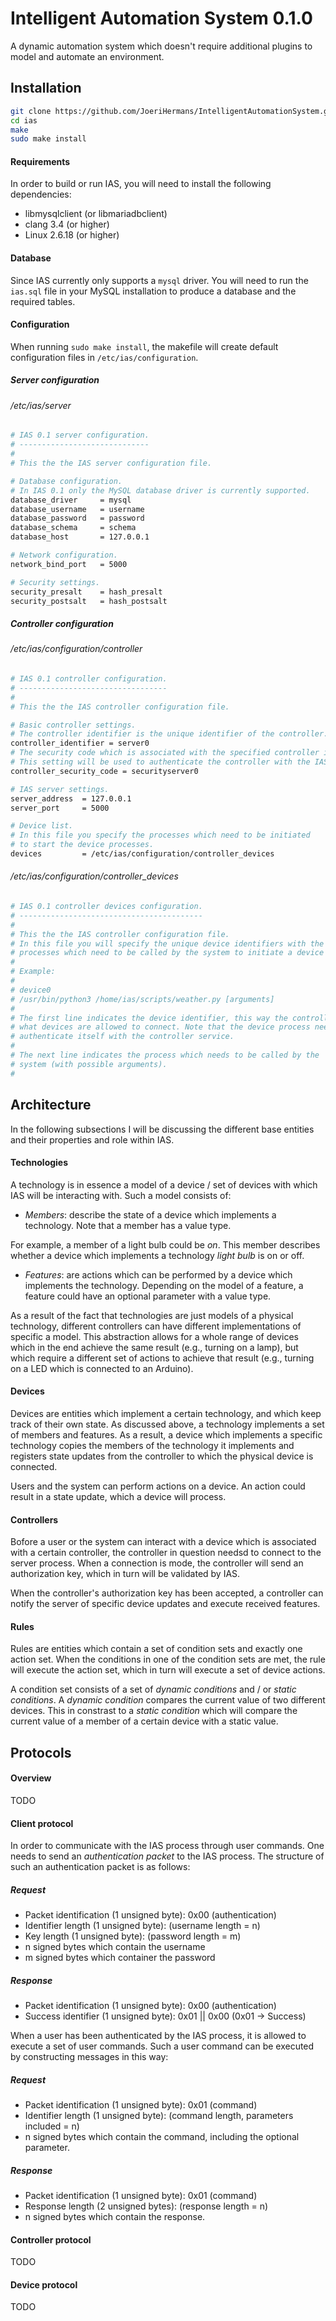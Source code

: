 Intelligent Automation System 0.1.0
===================================

A dynamic automation system which doesn't require additional plugins to model
and automate an environment.

Installation
------------

```sh
git clone https://github.com/JoeriHermans/IntelligentAutomationSystem.git ias
cd ias
make
sudo make install
```

#### Requirements

In order to build or run IAS, you will need to install the following dependencies:
- libmysqlclient (or libmariadbclient)
- clang 3.4 (or higher)
- Linux 2.6.18 (or higher)

#### Database

Since IAS currently only supports a `mysql` driver. You will need to run the
`ias.sql` file in your MySQL installation to produce a database and the
required tables.

#### Configuration

When running `sudo make install`, the makefile will create default configuration files in `/etc/ias/configuration`.

##### Server configuration

###### /etc/ias/server

```sh
# IAS 0.1 server configuration.
# -----------------------------
#
# This the the IAS server configuration file.

# Database configuration.
# In IAS 0.1 only the MySQL database driver is currently supported.
database_driver     = mysql
database_username   = username
database_password   = password
database_schema     = schema
database_host       = 127.0.0.1

# Network configuration.
network_bind_port   = 5000

# Security settings.
security_presalt    = hash_presalt
security_postsalt   = hash_postsalt
```

##### Controller configuration

###### /etc/ias/configuration/controller

```sh
# IAS 0.1 controller configuration.
# ---------------------------------
#
# This the the IAS controller configuration file.

# Basic controller settings.
# The controller identifier is the unique identifier of the controller.
controller_identifier = server0
# The security code which is associated with the specified controller identifier.
# This setting will be used to authenticate the controller with the IAS server.
controller_security_code = securityserver0

# IAS server settings.
server_address  = 127.0.0.1
server_port     = 5000

# Device list.
# In this file you specify the processes which need to be initiated
# to start the device processes.
devices         = /etc/ias/configuration/controller_devices

```

###### /etc/ias/configuration/controller_devices

```sh
# IAS 0.1 controller devices configuration.
# -----------------------------------------
#
# This the the IAS controller configuration file.
# In this file you will specify the unique device identifiers with the
# processes which need to be called by the system to initiate a device process.
#
# Example:
#
# device0
# /usr/bin/python3 /home/ias/scripts/weather.py [arguments]
#
# The first line indicates the device identifier, this way the controller knows
# what devices are allowed to connect. Note that the device process needs to
# authenticate itself with the controller service.
#
# The next line indicates the process which needs to be called by the
# system (with possible arguments).
#
```

Architecture
------------

In the following subsections I will be discussing the different base entities
and their properties and role within IAS.

#### Technologies

A technology is in essence a model of a device / set of devices with which IAS
will be interacting with. Such a model consists of:

- _Members_: describe the state of a device which implements a technology. Note
that a member has a value type. 

 For example, a member of a light bulb could be
 _on_. This member describes whether a device which implements a technology 
 _light bulb_ is on or off.

- _Features_: are actions which can be performed by a device which implements the technology. Depending on the model of a feature, a feature could have an optional parameter with a value type.

As a result of the fact that technologies are just models of a physical technology, different controllers can have different implementations of specific a model. This abstraction allows for a whole range of devices which in the end achieve the same result (e.g., turning on a lamp), but which require a different set of actions to achieve that result (e.g., turning on a LED which is connected to an Arduino). 

#### Devices

Devices are entities which implement a certain technology, and which keep track
of their own state. As discussed above, a technology implements a set of
members and features. As a result, a device which implements a specific 
technology copies the members of the technology it implements and registers 
state updates from the controller to which the physical device is connected.

Users and the system can perform actions on a device. An action could
result in a state update, which a device will process.

#### Controllers

Bofore a user or the system can interact with a device which is associated with
a certain controller, the controller in question needsd to connect to the
server process. When a connection is mode, the controller will send an
authorization key, which in turn will be validated by IAS.

When the controller's authorization key has been accepted, a controller can
notify the server of specific device updates and execute received features.

#### Rules

Rules are entities which contain a set of condition sets and exactly one action
set. When the conditions in one of the condition sets are met, the rule will
execute the action set, which in turn will execute a set of device actions.

A condition set consists of a set of _dynamic conditions_ and / or
_static conditions_. A _dynamic condition_ compares the current value of two
different devices. This in constrast to a _static condition_ which will compare
the current value of a member of a certain device with a static value.

Protocols
---------

#### Overview

TODO

#### Client protocol

In order to communicate with the IAS process through user commands. One needs
to send an _authentication packet_ to the IAS process. The structure of such
an authentication packet is as follows:

##### Request

- Packet identification (1 unsigned byte): 0x00 (authentication)
- Identifier length (1 unsigned byte): (username length = n)
- Key length (1 unsigned byte): (password length = m)
- n signed bytes which contain the username
- m signed bytes which container the password

##### Response

- Packet identification (1 unsigned byte): 0x00 (authentication)
- Success identifier (1 unsigned byte): 0x01 || 0x00 (0x01 -> Success)

When a user has been authenticated by the IAS process, it is allowed to execute
a set of user commands. Such a user command can be executed by constructing
messages in this way:

##### Request

- Packet identification (1 unsigned byte): 0x01 (command)
- Identifier length (1 unsigned byte): (command length, parameters included = n)
- n signed bytes which contain the command, including the optional parameter.

##### Response

- Packet identification (1 unsigned byte): 0x01 (command)
- Response length (2 unsigned bytes): (response length = n)
- n signed bytes which contain the response.


#### Controller protocol

TODO

#### Device protocol

TODO
